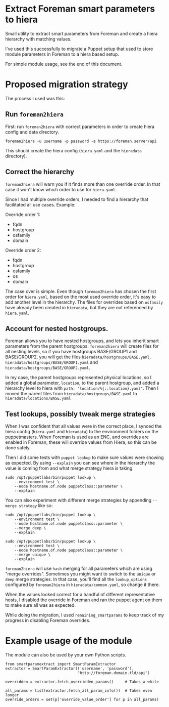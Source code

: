 Extract Foreman smart parameters to hiera
=========================================

Small utility to extract smart parameters from Foreman and create a hiera
hierarchy with matching values.

I've used this successfully to migrate a Puppet setup that used to store
module parameters in Foreman to a hiera based setup.

For simple module usage, see the end of this document.


Proposed migration strategy
===========================

The process I used was this:


Run `foreman2hiera`
-------------------

First: run `foreman2hiera` with correct parameters in order to create
hiera config and data directory.

    foreman2hiera -u username -p password -a https://foreman.server/api

This should create the hiera config (`hiera.yaml` and the `hieradata`
directory).


Correct the hierarchy
---------------------

`foreman2hiera` will warn you if it finds more than one override order. In
that case it won't know which order to use for `hiera.yaml`.

Since I had multiple override orders, I needed to find a hierarchy that
facilitated all use cases. Example:

Override order 1:
* fqdn
* hostgroup
* osfamily
* domain

Override order 2:
* fqdn
* hostgroup
* osfamily
* os
* domain

The case over is simple. Even though `foreman2hiera` has chosen the first order
for `hiera.yaml`, based on the most used override order, it's easy to add
another level in the hierarchy. The files for overrides based on `osfamily`
have already been created in `hieradata`, but they are not referenced by
`hiera.yaml`.


Account for nested hostgroups.
------------------------------

Foreman allows you to have nested hostgroups, and lets you inherit smart
parameters from the parent hostgroups. `foreman2hiera` will create files
for all nesting levels, so if you have hostgroups BASE/GROUP1 and
BASE/GROUP2, you will get the files `hieradata/hostgroups/BASE.yaml`,
`hieradata/hostgroups/BASE/GROUP1.yaml` and
`hieradata/hostgroups/BASE/GROUP2.yaml`.

In my case, the parent hostgroups represented physical locations, so I
added a global parameter, `location`, to the parent hostgroup, and added a
hierarchy level to hiera with `path: "location/%{::location}.yaml"`. Then
I moved the parent files from `hieradata/hostgroups/BASE.yaml` to
`hieradata/locations/BASE.yaml`


Test lookups, possibly tweak merge strategies
---------------------------------------------

When I was confident that all values were in the correct place, I synced
the hiera config (`hiera.yaml` and `hieradata`) to the environment folders
on the puppetmasters. When Foreman is used as an ENC, and overrides are
enabled in Foreman, these will override values from Hiera, so this can be
done safely.

Then I did some tests with `puppet lookup` to make sure values were
showing as expected. By using `--explain` you can see where in the
hierarchy the value is coming from and what merge strategy hiera is
taking.

    sudo /opt/puppetlabs/bin/puppet lookup \
        --environment test \
        --node hostname.of.node puppetclass::parameter \
        --explain

You can also experiment with different merge strategies by appending
`--merge strategy` like so:

    sudo /opt/puppetlabs/bin/puppet lookup \
        --environment test \
        --node hostname.of.node puppetclass::parameter \
        --merge deep \
        --explain

    sudo /opt/puppetlabs/bin/puppet lookup \
        --environment test \
        --node hostname.of.node puppetclass::parameter \
        --merge unique \
        --explain

`foreman2hiera` will use `hash` merging for all parameters which are using
"merge overrides". Sometimes you might want to switch to the `unique` or
`deep` merge strategies. In that case, you'll find all the
`lookup_options` configured by `foreman2hiera` in `hieradata/common.yaml`,
so change it there.

When the values looked correct for a handful of different representative
hosts, I disabled the override in Foreman and ran the puppet agent on them
to make sure all was as expected.

While doing the migration, I used `remaining_smartparams` to keep track of
my progress in disabling Foreman overrides.


Example usage of the module
===========================

The module can also be used by your own Python scripts.

    from smartparamextract import SmartParamExtractor
    extractor = SmartParamExtractor(('username', 'password'),
                                    'http://foreman.domain.tld/api')
    
    overridden = extractor.fetch_overridden_params()     # Takes a while
    
    all_params = list(extractor.fetch_all_param_info())  # Takes even longer
    override_orders = set(p['override_value_order'] for p in all_params)
